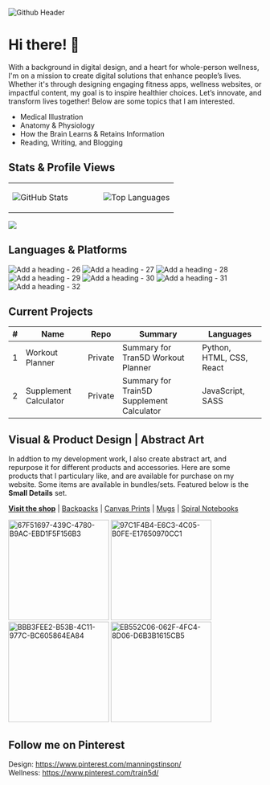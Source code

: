 ![Github Header](https://github.com/manningstinson/manningstinson/assets/104523090/93d6c665-d861-4db4-858e-1d1f52a5fdf2)

# Hi there! 👋
With a background in digital design, and a heart for whole-person wellness, I'm on a mission to create digital solutions that enhance people’s lives. Whether it's through designing engaging fitness apps, wellness websites, or impactful content, my goal is to inspire healthier choices. Let’s innovate, and transform lives together! Below are some topics that I am interested. 

- Medical Illustration
- Anatomy & Physiology
- How the Brain Learns & Retains Information
- Reading, Writing, and Blogging

## Stats & Profile Views
<table>
  <tr>
    <td valign="top" width="55%">

![GitHub Stats](https://github-readme-stats.vercel.app/api?username=manningstinson&show_icons=true&count_private=true&hide_border=true)

</td>
<td valign="top" width="45%">

![Top Languages](https://github-readme-stats.vercel.app/api/top-langs/?username=manningstinson&hide_border=true&layout=donut&hide=roff,&langs_count=6&include_repo=html,css,python,react,c&hide_title=true)

</td>
</tr>
</table>

![](https://komarev.com/ghpvc/?username=manningstinson&style=for-the-badge)

## Languages & Platforms

![Add a heading - 26](https://github.com/manningstinson/manningstinson/assets/104523090/b7afe94a-5ae4-4cdb-9a46-9bbb75d10824)
![Add a heading - 27](https://github.com/manningstinson/manningstinson/assets/104523090/1df48810-3416-4cde-9f71-696953e214fb)
![Add a heading - 28](https://github.com/manningstinson/manningstinson/assets/104523090/3156049b-abf7-4384-a1aa-efc89c22921f)
![Add a heading - 29](https://github.com/manningstinson/manningstinson/assets/104523090/a02a235b-6d65-4881-a946-557c80765d78)
![Add a heading - 30](https://github.com/manningstinson/manningstinson/assets/104523090/006a8f32-4712-41d3-8d7b-504c45caab70)
![Add a heading - 31](https://github.com/manningstinson/manningstinson/assets/104523090/f3bbf9bc-80e9-4161-8292-94af4d670881)
![Add a heading - 32](https://github.com/manningstinson/manningstinson/assets/104523090/2b015b9a-f743-4a10-bbf7-342e2ddc1805)






## Current Projects

| #   | Name                             | Repo    | Summary                                                | Languages                |
|-----|----------------------------------|-----------|--------------------------------------------------------|--------------------------|
| 1   | Workout Planner           | Private | Summary for Tran5D Workout Planner                     | Python, HTML, CSS, React |
| 2   | Supplement Calculator    | Private | Summary for Train5D Supplement Calculator              | JavaScript, SASS         |


## Visual & Product Design | Abstract Art
In addtion to my development work, I also create abstract art, and repurpose it for different products and accessories.  Here are some products that I particulary like, and are available for purchase on my website. Some items are available in bundles/sets. Featured below is the **Small Details** set. <br> 

**[Visit the shop](https://manningstinson.com/shop)** | [Backpacks](https://manningstinson.com/product-category/backpacks/) | [Canvas Prints](https://manningstinson.com/product-category/canvas-prints/) | [Mugs](https://manningstinson.com/product-category/mugs/) | [Spiral Notebooks](https://manningstinson.com/product-category/spiral-notebooks/)

<img width="200" alt="67F51697-439C-4780-B9AC-EBD1F5F156B3" src="https://github.com/manningstinson/manningstinson/assets/104523090/1397e337-5c4d-4557-85cc-d53f7a60cf57">
<img width="200" alt="97C1F4B4-E6C3-4C05-B0FE-E17650970CC1" src="https://github.com/manningstinson/manningstinson/assets/104523090/a0c4a12a-c41d-4831-80a2-76599a2d69d6">
<img width="200" alt="BBB3FEE2-B53B-4C11-977C-BC605864EA84" src="https://github.com/manningstinson/manningstinson/assets/104523090/bfbf453b-e169-4820-8be3-7e3b2c14c683">
<img width="200" alt="EB552C06-062F-4FC4-8D06-D6B3B1615CB5" src="https://github.com/manningstinson/manningstinson/assets/104523090/2b1db3b4-7b01-413e-abeb-e7aa3f4e83a8">


## Follow me on Pinterest
Design: https://www.pinterest.com/manningstinson/ <br>
Wellness: https://www.pinterest.com/train5d/


<!--
**manningstinson/manningstinson** is a ✨ _special_ ✨ repository because its `README.md` (this file) appears on your GitHub profile.

Here are some ideas to get you started:

- 🔭 I’m currently working on ...
- 🌱 I’m currently learning ...
- 👯 I’m looking to collaborate on ...
- 🤔 I’m looking for help with ...
- 💬 Ask me about ...
- 📫 How to reach me: ...
- 😄 Pronouns: ...
- ⚡ Fun fact: ...
-->

